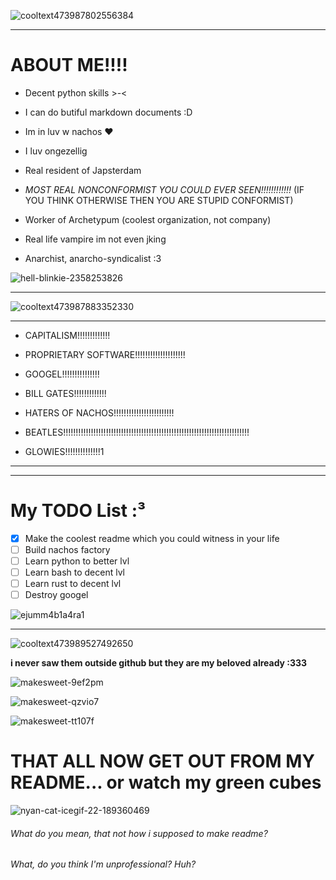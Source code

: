 
![cooltext473987802556384](https://github.com/user-attachments/assets/f2aff5a8-cd12-4109-b8e0-7d4215c9c72e)

----

# ABOUT ME!!!!

- Decent python skills >-<

- I can do butiful markdown documents :D

- Im in luv w nachos ♥

- I luv ongezellig

- Real resident of Japsterdam

- *MOST REAL NONCONFORMIST YOU COULD EVER SEEN!!!!!!!!!!!!* (IF YOU THINK OTHERWISE THEN YOU ARE STUPID CONFORMIST) 

- Worker of Archetypum (coolest organization, not company)

- Real life vampire im not even jking

- Anarchist, anarcho-syndicalist :3

![hell-blinkie-2358253826](https://github.com/user-attachments/assets/7e75f993-7638-49e6-8101-b50dffffa508)

----

![cooltext473987883352330](https://github.com/user-attachments/assets/cb09ef55-893d-4049-959d-ca7fc4380954)

----

- CAPITALISM!!!!!!!!!!!!!

- PROPRIETARY SOFTWARE!!!!!!!!!!!!!!!!!!!!

- GOOGEL!!!!!!!!!!!!!!!

- BILL GATES!!!!!!!!!!!!!

- HATERS OF NACHOS!!!!!!!!!!!!!!!!!!!!!!!!

- BEATLES!!!!!!!!!!!!!!!!!!!!!!!!!!!!!!!!!!!!!!!!!!!!!!!!!!!!!!!!!!!!!!!!!!!!!!!!!!

- GLOWIES!!!!!!!!!!!!!!1

----

----

# My TODO List :³

- [x] Make the coolest readme which you could witness in your life
- [ ] Build nachos factory
- [ ] Learn python to better lvl
- [ ] Learn bash to decent lvl
- [ ] Learn rust to decent lvl
- [ ] Destroy googel

![ejumm4b1a4ra1](https://github.com/user-attachments/assets/b0336ff7-6fef-4dfd-aa96-e6364c3ba9eb)

----

![cooltext473989527492650](https://github.com/user-attachments/assets/9915ad7d-6392-402c-9cb9-3b2f4459f1d6)

__i never saw them outside github but they are my beloved already :333__

![makesweet-9ef2pm](https://github.com/user-attachments/assets/bbf8db5e-a3d4-4b2f-b8fa-5859d959b6d4)

![makesweet-qzvio7](https://github.com/user-attachments/assets/2ff6ebc7-91e2-468b-89cb-d21d2206314a)

![makesweet-tt107f](https://github.com/user-attachments/assets/ec5245e1-ca9c-4d49-bcbf-44f4582b6b78)

# THAT ALL NOW GET OUT FROM MY README... or watch my green cubes

![nyan-cat-icegif-22-189360469](https://github.com/user-attachments/assets/9608575c-e198-4429-a9c7-381ea06cc7d4)

###### What do you mean, that not how i supposed to make readme?
###### What, do you think I'm unprofessional? Huh?
